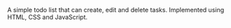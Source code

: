 A simple todo list that can create, edit and delete tasks.
Implemented using HTML, CSS and JavaScript.
